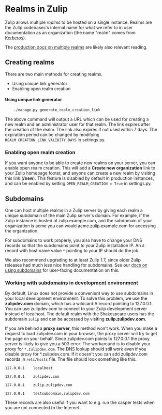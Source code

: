 # Realms in Zulip

Zulip allows multiple *realms* to be hosted on a single instance.
Realms are the Zulip codebases's internal name for what we refer to in
user documentation as an organization (the name "realm" comes from
[Kerberos](https://web.mit.edu/kerberos/)).

The
[production docs on multiple realms](../production/multiple-organizations.md)
are likely also relevant reading.

## Creating realms

There are two main methods for creating realms.

* Using unique link generator
* Enabling open realm creation

#### Using unique link generator

```bash
    ./manage.py generate_realm_creation_link
```

The above command will output a URL which can be used for creating a
new realm and an administrator user for that realm. The link expires
after the creation of the realm.  The link also expires if not used
within 7 days. The expiration period can be changed by modifying
`REALM_CREATION_LINK_VALIDITY_DAYS` in settings.py.

### Enabling open realm creation

If you want anyone to be able to create new realms on your server, you
can enable open realm creation.  This will add a **Create new
organization** link to your Zulip homepage footer, and anyone can
create a new realm by visiting this link (**/new**).  This
feature is disabled by default in production instances, and can be
enabled by setting `OPEN_REALM_CREATION = True` in settings.py.

## Subdomains

One can host multiple realms in a Zulip server by giving each realm a
unique subdomain of the main Zulip server's domain. For example, if
the Zulip instance is hosted at zulip.example.com, and the subdomain
of your organization is acme you can would acme.zulip.example.com for
accessing the organization.

For subdomains to work properly, you also have to change your DNS
records so that the subdomains point to your Zulip installation IP. An
`A` record with host name value `*` pointing to your IP should do the
job.

We also recommend upgrading to at least Zulip 1.7, since older Zulip
releases had much less nice handling for subdomains.  See our
[docs on using subdomains](../production/multiple-organizations.md) for
user-facing documentation on this.

### Working with subdomains in development environment

By default, Linux does not provide a convenient way to use subdomains
in your local development environment.  To solve this problem, we use
the **zulipdev.com** domain, which has a wildcard A record pointing to
127.0.0.1.  You can use zulipdev.com to connect to your Zulip
development server instead of localhost. The default realm with the
Shakespeare users has the subdomain `zulip` and can be accessed by
visiting **zulip.zulipdev.com**.

If you are behind a **proxy server**, this method won't work. When you
make a request to load zulipdev.com in your browser, the proxy server
will try to get the page on your behalf.  Since zulipdev.com points
to 127.0.0.1 the proxy server is likely to give you a 503 error.  The
workaround is to disable your proxy for `*.zulipdev.com`. The DNS
lookup should still work even if you disable proxy for
*.zulipdev.com. If it doesn't you can add zulipdev.com records in
`/etc/hosts` file. The file should look something like this.

 ```
127.0.0.1    localhost

127.0.0.1    zulipdev.com

127.0.0.1    zulip.zulipdev.com

127.0.0.1    testsubdomain.zulipdev.com
```

These records are also useful if you want to e.g. run the casper tests
when you are not connected to the Internet.
